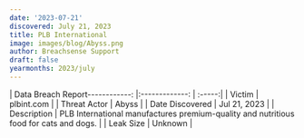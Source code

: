 ```yaml
---
date: '2023-07-21'
discovered: July 21, 2023
title: PLB International
image: images/blog/Abyss.png
author: Breachsense Support
draft: false
yearmonths: 2023/july
---
```


| Data Breach Report------------:     |:-------------:    | :-----:|
| Victim      | plbint.com      | 
| Threat Actor      | Abyss      | 
| Date Discovered      | Jul 21, 2023      | 
| Description      | PLB International manufactures premium-quality and nutritious food for cats and dogs.      | 
| Leak Size      | Unknown      | 

